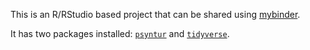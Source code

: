 This is an R/RStudio based project that can be shared using [mybinder](https://mybinder.org).

It has two packages installed: [`psyntur`](https://cran.r-project.org/package=psyntur) and [`tidyverse`](https://cran.r-project.org/package=tidyverse).

